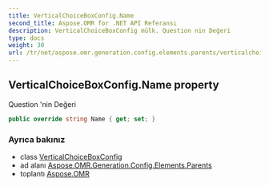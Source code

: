 ```yaml
---
title: VerticalChoiceBoxConfig.Name
second_title: Aspose.OMR for .NET API Referansı
description: VerticalChoiceBoxConfig mülk. Question nin Değeri
type: docs
weight: 30
url: /tr/net/aspose.omr.generation.config.elements.parents/verticalchoiceboxconfig/name/
---
```

## VerticalChoiceBoxConfig.Name property

Question 'nin Değeri

```csharp
public override string Name { get; set; }
```

### Ayrıca bakınız

* class [VerticalChoiceBoxConfig](../)
* ad alanı [Aspose.OMR.Generation.Config.Elements.Parents](../../verticalchoiceboxconfig/)
* toplantı [Aspose.OMR](../../../)


